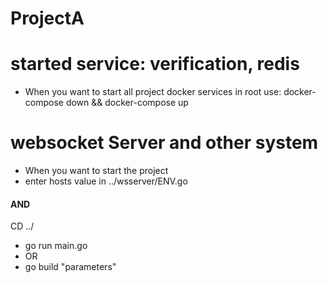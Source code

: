 # ProjectA

#  started service: verification, redis
- When you want to start all project docker services
in root use: docker-compose down && docker-compose up

# websocket Server and other system
- When you want to start the project
- enter hosts value in ../wsserver/ENV.go
#### AND

CD ../
- go run main.go
- OR
- go build "parameters"
